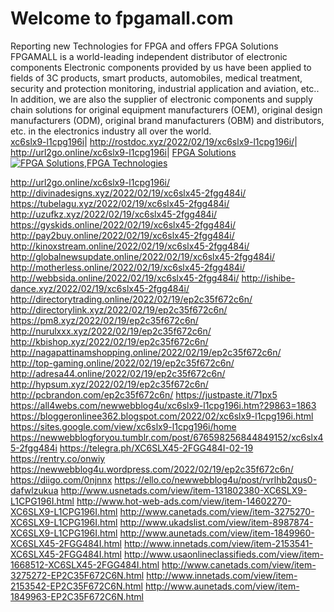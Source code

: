 # Welcome to fpgamall.com
Reporting new Technologies for FPGA and offers FPGA Solutions
FPGAMALL is a world-leading independent distributor of electronic components
Electronic components provided by us have been applied to fields of 3C products, smart products, automobiles, medical treatment, security and protection monitoring, industrial application and aviation, etc.. In addition, we are also the supplier of electronic components and supply chain solutions for original equipment manufacturers (OEM), original design manufacturers (ODM), original brand manufacturers (OBM) and distributors, etc. in the electronics industry all over the world.<br/>
<a href="http://cumlouder.online/2022/02/19/xc6slx9-l1cpg196i/" title="xc6slx9-l1cpg196i">xc6slx9-l1cpg196i</a>|
<a href="http://rostdoc.xyz/2022/02/19/xc6slx9-l1cpg196i/" title="http://rostdoc.xyz/2022/02/19/xc6slx9-l1cpg196i/">http://rostdoc.xyz/2022/02/19/xc6slx9-l1cpg196i/</a>|
<a href="http://url2go.online/xc6slx9-l1cpg196i/" title="http://url2go.online/xc6slx9-l1cpg196i/">http://url2go.online/xc6slx9-l1cpg196i</a>|
<a href="https://www.fpgamall.com" title="FPGA Solutions,FPGA Technologies">FPGA Solutions</a><br/>
<a href="https://www.fpgamall.com" title="FPGA Solutions,FPGA Technologies"><img src="https://www.fpgamall.com/assets/images/logo.png" alt="FPGA Solutions,FPGA Technologies"></a><br/>

http://url2go.online/xc6slx9-l1cpg196i/
http://divinadesigns.xyz/2022/02/19/xc6slx45-2fgg484i/
https://tubelagu.xyz/2022/02/19/xc6slx45-2fgg484i/
http://uzufkz.xyz/2022/02/19/xc6slx45-2fgg484i/
https://gyskids.online/2022/02/19/xc6slx45-2fgg484i/
http://pay2buy.online/2022/02/19/xc6slx45-2fgg484i/
http://kinoxstream.online/2022/02/19/xc6slx45-2fgg484i/
http://globalnewsupdate.online/2022/02/19/xc6slx45-2fgg484i/
http://motherless.online/2022/02/19/xc6slx45-2fgg484i/
http://webbsida.online/2022/02/19/xc6slx45-2fgg484i/
http://ishibe-dance.xyz/2022/02/19/xc6slx45-2fgg484i/
http://directorytrading.online/2022/02/19/ep2c35f672c6n/
http://directorylink.xyz/2022/02/19/ep2c35f672c6n/
https://pm8.xyz/2022/02/19/ep2c35f672c6n/
http://nurulxxx.xyz/2022/02/19/ep2c35f672c6n/
http://kbishop.xyz/2022/02/19/ep2c35f672c6n/
http://nagapattinamshopping.online/2022/02/19/ep2c35f672c6n/
http://top-gaming.online/2022/02/19/ep2c35f672c6n/
http://adresa44.online/2022/02/19/ep2c35f672c6n/
http://hypsum.xyz/2022/02/19/ep2c35f672c6n/
http://pcbrandon.com/ep2c35f672c6n/
https://justpaste.it/71px5
https://all4webs.com/newwebblog4u/xc6slx9-l1cpg196i.htm?29863=1863
https://bloggeronlinee362.blogspot.com/2022/02/xc6slx9-l1cpg196i.html
https://sites.google.com/view/xc6slx9-l1cpg196i/home
https://newwebblogforyou.tumblr.com/post/676598256844849152/xc6slx45-2fgg484i
https://telegra.ph/XC6SLX45-2FGG484I-02-19
https://rentry.co/onwiy
https://newwebblog4u.wordpress.com/2022/02/19/ep2c35f672c6n/
https://diigo.com/0njnnx
https://ello.co/newwebblog4u/post/rvrlhb2qus0-dafwlzukua
http://www.usnetads.com/view/item-131802380-XC6SLX9-L1CPG196I.html
http://www.hot-web-ads.com/view/item-14602270-XC6SLX9-L1CPG196I.html
http://www.canetads.com/view/item-3275270-XC6SLX9-L1CPG196I.html
http://www.ukadslist.com/view/item-8987874-XC6SLX9-L1CPG196I.html
http://www.aunetads.com/view/item-1849960-XC6SLX45-2FGG484I.html
http://www.innetads.com/view/item-2153541-XC6SLX45-2FGG484I.html
http://www.usaonlineclassifieds.com/view/item-1668512-XC6SLX45-2FGG484I.html
http://www.canetads.com/view/item-3275272-EP2C35F672C6N.html
http://www.innetads.com/view/item-2153542-EP2C35F672C6N.html
http://www.aunetads.com/view/item-1849963-EP2C35F672C6N.html
